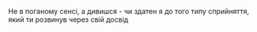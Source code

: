 Не в поганому сенсі, а дивишся - чи здатен я до того типу сприйняття, який ти розвинув через свій досвід